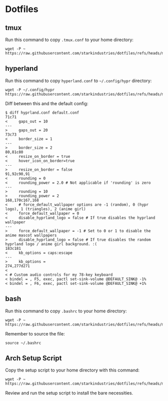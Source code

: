 # Dotfiles

## tmux

Run this command to copy `.tmux.conf` to your home directory:
```
wget -P ~ https://raw.githubusercontent.com/starkindustries/dotfiles/refs/heads/main/.tmux.conf
```

## hyperland

Run this command to copy `hyperland.conf` to `~/.config/hypr` directory:
```
wget -P ~/.config/hypr https://raw.githubusercontent.com/starkindustries/dotfiles/refs/heads/main/hyprland.conf
```

Diff between this and the default config:
```
$ diff hyprland.conf default.conf
71c71
<     gaps_out = 10
---
>     gaps_out = 20
73c73
<     border_size = 1
---
>     border_size = 2
80,81c80
<     resize_on_border = true
<     hover_icon_on_border=true
---
>     resize_on_border = false
91,92c90,91
<     rounding = 0
<     rounding_power = 2.0 # Not applicable if 'rounding' is zero
---
>     rounding = 10
>     rounding_power = 2
168,170c167,168
<     # force_default_wallpaper options are -1 (random), 0 (hypr logo), 1 (triangles), 2 (anime girl)
<     force_default_wallpaper = 0
<     disable_hyprland_logo = false # If true disables the hyprland wallpaper
---
>     force_default_wallpaper = -1 # Set to 0 or 1 to disable the anime mascot wallpapers
>     disable_hyprland_logo = false # If true disables the random hyprland logo / anime girl background. :(
183c181
<     kb_options = caps:escape
---
>     kb_options =
274,277d271
< 
< # Custom audio controls for my 78-key keyboard
< bindel = , F5, exec, pactl set-sink-volume @DEFAULT_SINK@ -1%
< bindel = , F6, exec, pactl set-sink-volume @DEFAULT_SINK@ +1%
```

## bash

Run this command to copy `.bashrc` to your home directory:
```
wget -P ~ https://raw.githubusercontent.com/starkindustries/dotfiles/refs/heads/main/.bashrc
```

Remember to source the file:
```
source ~/.bashrc
```

## Arch Setup Script

Copy the setup script to your home directory with this command:
```
wget -P ~ https://raw.githubusercontent.com/starkindustries/dotfiles/refs/heads/main/archsetup.sh
```

Review and run the setup script to install the bare necessities.
